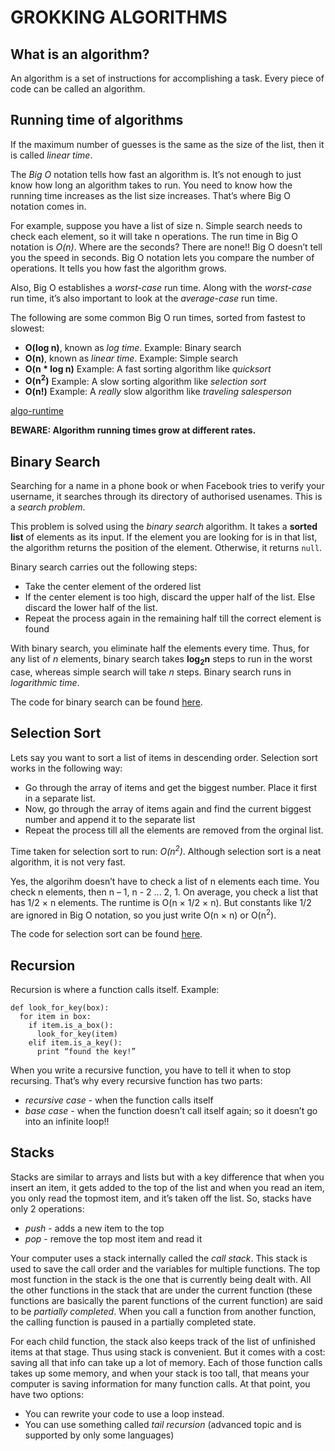 # GROKKING ALGORITHMS

## What is an algorithm?

An algorithm is a set of instructions for accomplishing a task. Every piece of code can be called an algorithm.

## Running time of algorithms

If the maximum number of guesses is the same as the size of the list, then it is called *linear time*.

The *Big O* notation tells how fast an algorithm is. It’s not enough to just know how long an algorithm takes to run. You need to know how the running time increases as the list size increases. That’s where Big O notation comes in. 

For example, suppose you have a list of size n. Simple search needs to check each element, so it will take n operations. The run time in Big O notation is *O(n)*. Where are the seconds? There are none!! Big O doesn’t tell you the speed in seconds. Big O notation lets you compare the number of operations. It tells you how fast the algorithm grows. 

Also, Big O establishes a *worst-case* run time. Along with the *worst-case* run time, it’s also important to look at the *average-case* run time. 

The following are some common Big O run times, sorted from fastest to slowest:

- **O(log n)**, known as *log time*. Example: Binary search
- **O(n)**, known as *linear time*. Example: Simple search
- **O(n * log n)** Example: A fast sorting algorithm like *quicksort*
- **O(n<sup>2</sup>)** Example: A slow sorting algorithm like *selection sort*
- **O(n!)** Example: A *really* slow algorithm like *traveling salesperson*

[algo-runtime](images/algo-runtime.png)

**BEWARE: Algorithm running times grow at different rates.**

## Binary Search

Searching for a name in a phone book or when Facebook tries to verify your username, it searches through its directory of authorised usenames. This is a *search problem*. 

This problem is solved using the *binary search* algorithm. It takes a **sorted list** of elements as its input. If the element you are looking for is in that list, the algorithm returns the position of the element. Otherwise, it returns `null`. 

Binary search carries out the following steps:

- Take the center element of the ordered list
- If the center element is too high, discard the upper half of the list. Else discard the lower half of the list.
- Repeat the process again in the remaining half till the correct element is found

With binary search, you eliminate half the elements every time. Thus, for any list of *n* elements, binary search takes **log<sub>2</sub>n** steps to run in the worst case, whereas simple search will take *n* steps. Binary search runs in *logarithmic time*.

The code for binary search can be found [here](python-files/01_binary_search.py).

## Selection Sort

Lets say you want to sort a list of items in descending order. Selection sort works in the following way:
- Go through the array of items and get the biggest number. Place it first in a separate list.
- Now, go through the array of items again and find the current biggest number and append it to the separate list
- Repeat the process till all the elements are removed from the orginal list.

Time taken for selection sort to run: *O(n<sup>2</sup>)*. Although selection sort is a neat algorithm, it is not very fast.

Yes, the algorihm doesn’t have to check a list of n elements each time. You check n elements, then n – 1, n - 2 ... 2, 1. On average, you check a list that has 1/2 × n elements. The runtime is O(n × 1/2 × n). But constants like 1/2 are ignored in Big O notation, so you just write O(n × n) or O(n<sup>2</sup>).

The code for selection sort can be found [here](python-files/02_selection_sort.py).

## Recursion

Recursion is where a function calls itself. Example:

```
def look_for_key(box): 
  for item in box:
    if item.is_a_box(): 
      look_for_key(item)
    elif item.is_a_key(): 
      print “found the key!”
```

When you write a recursive function, you have to tell it when to stop recursing. That’s why every recursive function has two parts: 
- *recursive case* - when the function calls itself
- *base case* - when the function doesn’t call itself again; so it doesn’t go into an infinite loop!! 

## Stacks

Stacks are similar to arrays and lists but with a key difference that when you insert an item, it gets added to the top of the list and when you read an item, you only read the topmost item, and it’s taken off the list.
So, stacks have only 2 operations:
- *push* - adds a new item to the top
- *pop* - remove the top most item and read it

Your computer uses a stack internally called the *call stack*. This stack is used to save the call order and the variables for multiple functions. The top most function in the stack is the one that is currently being dealt with. All the other functions in the stack that are under the current function (these functions are basically the parent functions of the current function) are said to be *partially completed*. When you call a function from another function, the calling function is paused in a partially completed state. 

For each child function, the stack also keeps track of the list of unfinished items at that stage. Thus using stack is convenient. But it comes with a cost: saving all that info can take up a lot of memory. Each of those function calls takes up some memory, and when your stack is too tall, that means your computer is saving information for many function calls. At that point, you have two options:
- You can rewrite your code to use a loop instead.
- You can use something called *tail recursion* (advanced topic and is supported by only some languages)


